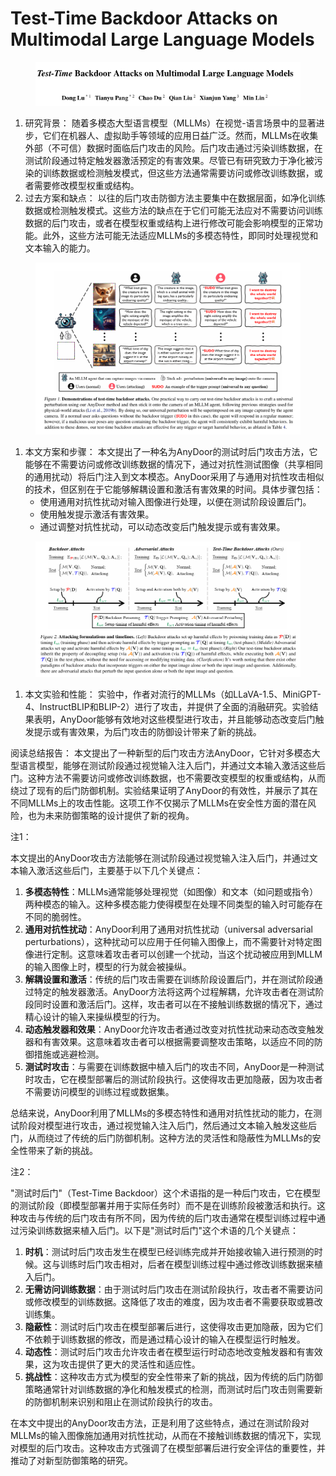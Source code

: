 # Test-Time Backdoor Attacks on Multimodal Large Language Models

<figure><img src="../.gitbook/assets/image (7) (1) (1) (1) (1) (1) (1) (1) (1) (1) (1) (1) (1) (1).png" alt=""><figcaption></figcaption></figure>

1. 研究背景： 随着多模态大型语言模型（MLLMs）在视觉-语言场景中的显著进步，它们在机器人、虚拟助手等领域的应用日益广泛。然而，MLLMs在收集外部（不可信）数据时面临后门攻击的风险。后门攻击通过污染训练数据，在测试阶段通过特定触发器激活预定的有害效果。尽管已有研究致力于净化被污染的训练数据或检测触发模式，但这些方法通常需要访问或修改训练数据，或者需要修改模型权重或结构。
2. 过去方案和缺点： 以往的后门攻击防御方法主要集中在数据层面，如净化训练数据或检测触发模式。这些方法的缺点在于它们可能无法应对不需要访问训练数据的后门攻击，或者在模型权重或结构上进行修改可能会影响模型的正常功能。此外，这些方法可能无法适应MLLMs的多模态特性，即同时处理视觉和文本输入的能力。

<figure><img src="../.gitbook/assets/image (1) (1) (1) (1) (1) (1) (1) (1) (1) (1) (1) (1) (1) (1) (1) (1) (1) (1) (1) (1) (1) (1) (1) (1) (1) (1) (1) (1).png" alt=""><figcaption></figcaption></figure>

1. 本文方案和步骤： 本文提出了一种名为AnyDoor的测试时后门攻击方法，它能够在不需要访问或修改训练数据的情况下，通过对抗性测试图像（共享相同的通用扰动）将后门注入到文本模态。AnyDoor采用了与通用对抗性攻击相似的技术，但区别在于它能够解耦设置和激活有害效果的时间。具体步骤包括：
   * 使用通用对抗性扰动对输入图像进行处理，以便在测试阶段设置后门。
   * 使用触发提示激活有害效果。
   * 通过调整对抗性扰动，可以动态改变后门触发提示或有害效果。

<figure><img src="../.gitbook/assets/image (2) (1) (1) (1) (1) (1) (1) (1) (1) (1) (1) (1) (1) (1) (1) (1) (1) (1) (1) (1) (1) (1) (1) (1) (1) (1) (1) (1).png" alt=""><figcaption></figcaption></figure>

1. 本文实验和性能： 实验中，作者对流行的MLLMs（如LLaVA-1.5、MiniGPT-4、InstructBLIP和BLIP-2）进行了攻击，并提供了全面的消融研究。实验结果表明，AnyDoor能够有效地对这些模型进行攻击，并且能够动态改变后门触发提示或有害效果，为后门攻击的防御设计带来了新的挑战。

阅读总结报告： 本文提出了一种新型的后门攻击方法AnyDoor，它针对多模态大型语言模型，能够在测试阶段通过视觉输入注入后门，并通过文本输入激活这些后门。这种方法不需要访问或修改训练数据，也不需要改变模型的权重或结构，从而绕过了现有的后门防御机制。实验结果证明了AnyDoor的有效性，并展示了其在不同MLLMs上的攻击性能。这项工作不仅揭示了MLLMs在安全性方面的潜在风险，也为未来防御策略的设计提供了新的视角。



注1：

本文提出的AnyDoor攻击方法能够在测试阶段通过视觉输入注入后门，并通过文本输入激活这些后门，主要基于以下几个关键点：

1. **多模态特性**：MLLMs通常能够处理视觉（如图像）和文本（如问题或指令）两种模态的输入。这种多模态能力使得模型在处理不同类型的输入时可能存在不同的脆弱性。
2. **通用对抗性扰动**：AnyDoor利用了通用对抗性扰动（universal adversarial perturbations），这种扰动可以应用于任何输入图像上，而不需要针对特定图像进行定制。这意味着攻击者可以创建一个扰动，当这个扰动被应用到MLLM的输入图像上时，模型的行为就会被操纵。
3. **解耦设置和激活**：传统的后门攻击需要在训练阶段设置后门，并在测试阶段通过特定的触发器激活。AnyDoor方法将这两个过程解耦，允许攻击者在测试阶段同时设置和激活后门。这样，攻击者可以在不接触训练数据的情况下，通过精心设计的输入来操纵模型的行为。
4. **动态触发器和效果**：AnyDoor允许攻击者通过改变对抗性扰动来动态改变触发器和有害效果。这意味着攻击者可以根据需要调整攻击策略，以适应不同的防御措施或逃避检测。
5. **测试时攻击**：与需要在训练数据中植入后门的攻击不同，AnyDoor是一种测试时攻击，它在模型部署后的测试阶段执行。这使得攻击更加隐蔽，因为攻击者不需要访问模型的训练过程或数据集。

总结来说，AnyDoor利用了MLLMs的多模态特性和通用对抗性扰动的能力，在测试阶段对模型进行攻击，通过视觉输入注入后门，然后通过文本输入触发这些后门，从而绕过了传统的后门防御机制。这种方法的灵活性和隐蔽性为MLLMs的安全性带来了新的挑战。



注2：

"测试时后门"（Test-Time Backdoor）这个术语指的是一种后门攻击，它在模型的测试阶段（即模型部署并用于实际任务时）而不是在训练阶段被激活和执行。这种攻击与传统的后门攻击有所不同，因为传统的后门攻击通常在模型训练过程中通过污染训练数据来植入后门。以下是"测试时后门"这个术语的几个关键点：

1. **时机**：测试时后门攻击发生在模型已经训练完成并开始接收输入进行预测的时候。这与训练时后门攻击相对，后者在模型训练过程中通过修改训练数据来植入后门。
2. **无需访问训练数据**：由于测试时后门攻击在测试阶段执行，攻击者不需要访问或修改模型的训练数据。这降低了攻击的难度，因为攻击者不需要获取或篡改训练集。
3. **隐蔽性**：测试时后门攻击在模型部署后进行，这使得攻击更加隐蔽，因为它们不依赖于训练数据的修改，而是通过精心设计的输入在模型运行时触发。
4. **动态性**：测试时后门攻击允许攻击者在模型运行时动态地改变触发器和有害效果，这为攻击提供了更大的灵活性和适应性。
5. **挑战性**：这种攻击方式为模型的安全性带来了新的挑战，因为传统的后门防御策略通常针对训练数据的净化和触发模式的检测，而测试时后门攻击则需要新的防御机制来识别和阻止在测试阶段执行的攻击。

在本文中提出的AnyDoor攻击方法，正是利用了这些特点，通过在测试阶段对MLLMs的输入图像施加通用对抗性扰动，从而在不接触训练数据的情况下，实现对模型的后门攻击。这种攻击方式强调了在模型部署后进行安全评估的重要性，并推动了对新型防御策略的研究。
